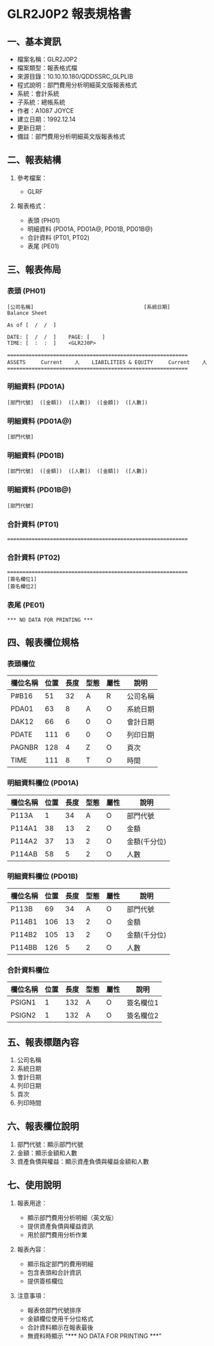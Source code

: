 # GLR2J0P2 報表規格書

## 一、基本資訊
- 檔案名稱：GLR2J0P2
- 檔案類型：報表格式檔
- 來源目錄：10.10.10.180/QDDSSRC_GLPLIB
- 程式說明：部門費用分析明細英文版報表格式
- 系統：會計系統
- 子系統：總帳系統
- 作者：A1087 JOYCE
- 建立日期：1992.12.14
- 更新日期：
- 備註：部門費用分析明細英文版報表格式

## 二、報表結構
1. 參考檔案：
   - GLRF

2. 報表格式：
   - 表頭 (PH01)
   - 明細資料 (PD01A, PD01A@, PD01B, PD01B@)
   - 合計資料 (PT01, PT02)
   - 表尾 (PE01)

## 三、報表佈局

### 表頭 (PH01)
```
[公司名稱]                                    [系統日期]
Balance Sheet

As of [  /  /  ]

DATE: [  /  /  ]    PAGE: [    ]
TIME: [  :  :  ]    <GLR2J0P>

===========================================================
ASSETS     Current    人    LIABILITIES & EQUITY     Current    人
===========================================================
```

### 明細資料 (PD01A)
```
[部門代號]  ([金額])  ([人數])  ([金額])  ([人數])
```

### 明細資料 (PD01A@)
```
[部門代號]
```

### 明細資料 (PD01B)
```
[部門代號]  ([金額])  ([人數])  ([金額])  ([人數])
```

### 明細資料 (PD01B@)
```
[部門代號]
```

### 合計資料 (PT01)
```
===========================================================
```

### 合計資料 (PT02)
```
===========================================================
[簽名欄位1]
[簽名欄位2]
```

### 表尾 (PE01)
```
*** NO DATA FOR PRINTING ***
```

## 四、報表欄位規格

### 表頭欄位
| 欄位名稱 | 位置 | 長度 | 型態 | 屬性 | 說明 |
|---------|------|------|------|------|------|
| P#B16 | 51 | 32 | A | R | 公司名稱 |
| PDA01 | 63 | 8 | A | O | 系統日期 |
| DAK12 | 66 | 6 | 0 | O | 會計日期 |
| PDATE | 111 | 6 | 0 | O | 列印日期 |
| PAGNBR | 128 | 4 | Z | O | 頁次 |
| TIME | 111 | 8 | T | O | 時間 |

### 明細資料欄位 (PD01A)
| 欄位名稱 | 位置 | 長度 | 型態 | 屬性 | 說明 |
|---------|------|------|------|------|------|
| P113A | 1 | 34 | A | O | 部門代號 |
| P114A1 | 38 | 13 | 2 | O | 金額 |
| P114A2 | 37 | 13 | 2 | O | 金額(千分位) |
| P114AB | 58 | 5 | 2 | O | 人數 |

### 明細資料欄位 (PD01B)
| 欄位名稱 | 位置 | 長度 | 型態 | 屬性 | 說明 |
|---------|------|------|------|------|------|
| P113B | 69 | 34 | A | O | 部門代號 |
| P114B1 | 106 | 13 | 2 | O | 金額 |
| P114B2 | 105 | 13 | 2 | O | 金額(千分位) |
| P114BB | 126 | 5 | 2 | O | 人數 |

### 合計資料欄位
| 欄位名稱 | 位置 | 長度 | 型態 | 屬性 | 說明 |
|---------|------|------|------|------|------|
| PSIGN1 | 1 | 132 | A | O | 簽名欄位1 |
| PSIGN2 | 1 | 132 | A | O | 簽名欄位2 |

## 五、報表標題內容
1. 公司名稱
2. 系統日期
3. 會計日期
4. 列印日期
5. 頁次
6. 列印時間

## 六、報表欄位說明
1. 部門代號：顯示部門代號
2. 金額：顯示金額和人數
3. 資產負債與權益：顯示資產負債與權益金額和人數

## 七、使用說明
1. 報表用途：
   - 顯示部門費用分析明細（英文版）
   - 提供資產負債與權益資訊
   - 用於部門費用分析作業

2. 報表內容：
   - 顯示指定部門的費用明細
   - 包含表頭和合計資訊
   - 提供簽核欄位

3. 注意事項：
   - 報表依部門代號排序
   - 金額欄位使用千分位格式
   - 合計資料顯示在報表最後
   - 無資料時顯示 "*** NO DATA FOR PRINTING ***" 